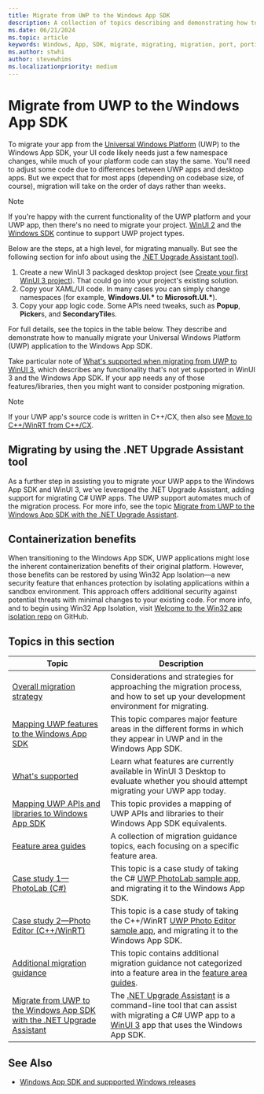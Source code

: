 ```yaml
---
title: Migrate from UWP to the Windows App SDK
description: A collection of topics describing and demonstrating how to migrate your Universal Windows Platform (UWP) application to the Windows App SDK.
ms.date: 06/21/2024
ms.topic: article
keywords: Windows, App, SDK, migrate, migrating, migration, port, porting, overview, hybrid crt, hybrid, crt
ms.author: stwhi
author: stevewhims
ms.localizationpriority: medium
---
```


# Migrate from UWP to the Windows App SDK

To migrate your app from the [Universal Windows Platform](/windows/uwp/) (UWP) to the Windows App SDK, your UI code likely needs just a few namespace changes, while much of your platform code can stay the same. You'll need to adjust some code due to differences between UWP apps and desktop apps. But we expect that for most apps (depending on codebase size, of course), migration will take on the order of days rather than weeks.

> [!NOTE]
> If you're happy with the current functionality of the UWP platform and your UWP app, then there's no need to migrate your project. [WinUI 2](../../winui/winui2/index.md) and the [Windows SDK](https://developer.microsoft.com/windows/downloads/windows-sdk/) continue to support UWP project types.

Below are the steps, at a high level, for migrating manually. But see the following section for info about using the [.NET Upgrade Assistant tool](#migrating-by-using-the-net-upgrade-assistant-tool)).

1. Create a new WinUI 3 packaged desktop project (see [Create your first WinUI 3 project](../../winui/winui3/create-your-first-winui3-app.md)). That could go into your project's existing solution.
2. Copy your XAML/UI code. In many cases you can simply change namespaces (for example, **Windows.UI.\*** to **Microsoft.UI.\***).
3. Copy your app logic code. Some APIs need tweaks, such as **Popup**, **Picker**s, and **SecondaryTile**s.

For full details, see the topics in the table below. They describe and demonstrate how to manually migrate your Universal Windows Platform (UWP) application to the Windows App SDK.

Take particular note of [What's supported when migrating from UWP to WinUI 3](./what-is-supported.md), which describes any functionality that's not yet supported in WinUI 3 and the Windows App SDK. If your app needs any of those features/libraries, then you might want to consider postponing migration.

> [!NOTE]
> If your UWP app's source code is written in C++/CX, then also see [Move to C++/WinRT from C++/CX](/windows/uwp/cpp-and-winrt-apis/move-to-winrt-from-cx).

## Migrating by using the .NET Upgrade Assistant tool

As a further step in assisting you to migrate your UWP apps to the Windows App SDK and WinUI 3, we've leveraged the .NET Upgrade Assistant, adding support for migrating C# UWP apps. The UWP support automates much of the migration process. For more info, see the topic [Migrate from UWP to the Windows App SDK with the .NET Upgrade Assistant](upgrade-assistant.md).

## Containerization benefits

When transitioning to the Windows App SDK, UWP applications might lose the inherent containerization benefits of their original platform. However, those benefits can be restored by using Win32 App Isolation&mdash;a new security feature that enhances protection by isolating applications within a sandbox environment. This approach offers additional security against potential threats with minimal changes to your existing code. For more info, and to begin using Win32 App Isolation, visit [Welcome to the Win32 app isolation repo](https://github.com/microsoft/win32-app-isolation) on GitHub.

## Topics in this section

| Topic | Description |
| - | - |
| [Overall migration strategy](overall-migration-strategy.md) | Considerations and strategies for approaching the migration process, and how to set up your development environment for migrating. |
| [Mapping UWP features to the Windows App SDK](feature-mapping-table.md) | This topic compares major feature areas in the different forms in which they appear in UWP and in the Windows App SDK. |
| [What's supported](what-is-supported.md) | Learn what features are currently available in WinUI 3 Desktop to evaluate whether you should attempt migrating your UWP app today. |
| [Mapping UWP APIs and libraries to Windows App SDK](api-mapping-table.md) | This topic provides a mapping of UWP APIs and libraries to their Windows App SDK equivalents. |
| [Feature area guides](guides/feature-area-guides-ovw.md) | A collection of migration guidance topics, each focusing on a specific feature area. |
| [Case study 1—PhotoLab (C#)](case-study-1.md) | This topic is a case study of taking the C# [UWP PhotoLab sample app](/samples/microsoft/windows-appsample-photo-lab/photolab-sample/), and migrating it to the Windows App SDK. |
| [Case study 2—Photo Editor (C++/WinRT)](case-study-2.md) | This topic is a case study of taking the C++/WinRT [UWP Photo Editor sample app](/samples/microsoft/windows-appsample-photo-editor/photo-editor-cwinrt-sample-application/), and migrating it to the Windows App SDK. |
| [Additional migration guidance](misc-info.md) | This topic contains additional migration guidance not categorized into a feature area in the [feature area guides](guides/feature-area-guides-ovw.md). |
| [Migrate from UWP to the Windows App SDK with the .NET Upgrade Assistant](upgrade-assistant.md) | The [.NET Upgrade Assistant](/dotnet/core/porting/upgrade-assistant-overview) is a command-line tool that can assist with migrating a C# UWP app to a [WinUI 3](../../winui/index.md) app that uses the Windows App SDK. |

## See Also

- [Windows App SDK and suppported Windows releases](../support.md)
